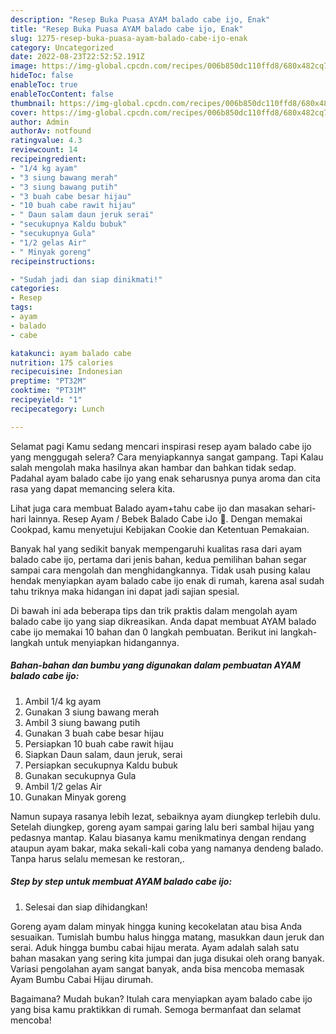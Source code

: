 ```yaml
---
description: "Resep Buka Puasa AYAM balado cabe ijo, Enak"
title: "Resep Buka Puasa AYAM balado cabe ijo, Enak"
slug: 1275-resep-buka-puasa-ayam-balado-cabe-ijo-enak
category: Uncategorized
date: 2022-08-23T22:52:52.191Z
image: https://img-global.cpcdn.com/recipes/006b850dc110ffd8/680x482cq70/ayam-balado-cabe-ijo-foto-resep-utama.jpg
hideToc: false
enableToc: true
enableTocContent: false
thumbnail: https://img-global.cpcdn.com/recipes/006b850dc110ffd8/680x482cq70/ayam-balado-cabe-ijo-foto-resep-utama.jpg
cover: https://img-global.cpcdn.com/recipes/006b850dc110ffd8/680x482cq70/ayam-balado-cabe-ijo-foto-resep-utama.jpg
author: Admin
authorAv: notfound
ratingvalue: 4.3
reviewcount: 14
recipeingredient:
- "1/4 kg ayam"
- "3 siung bawang merah"
- "3 siung bawang putih"
- "3 buah cabe besar hijau"
- "10 buah cabe rawit hijau"
- " Daun salam daun jeruk serai"
- "secukupnya Kaldu bubuk"
- "secukupnya Gula"
- "1/2 gelas Air"
- " Minyak goreng"
recipeinstructions:

- "Sudah jadi dan siap dinikmati!"
categories:
- Resep
tags:
- ayam
- balado
- cabe

katakunci: ayam balado cabe 
nutrition: 175 calories
recipecuisine: Indonesian
preptime: "PT32M"
cooktime: "PT31M"
recipeyield: "1"
recipecategory: Lunch

---
```



Selamat pagi Kamu sedang mencari inspirasi resep ayam balado cabe ijo yang menggugah selera? Cara menyiapkannya sangat gampang. Tapi Kalau salah mengolah maka hasilnya akan hambar dan bahkan tidak sedap. Padahal ayam balado cabe ijo yang enak seharusnya punya aroma dan cita rasa yang dapat memancing selera kita.


Lihat juga cara membuat Balado ayam+tahu cabe ijo dan masakan sehari-hari lainnya. Resep Ayam / Bebek Balado Cabe iJo 🥰. Dengan memakai Cookpad, kamu menyetujui Kebijakan Cookie dan Ketentuan Pemakaian.

Banyak hal yang sedikit banyak mempengaruhi kualitas rasa dari ayam balado cabe ijo, pertama dari jenis bahan, kedua pemilihan bahan segar sampai cara mengolah dan menghidangkannya. Tidak usah pusing kalau hendak menyiapkan ayam balado cabe ijo enak di rumah, karena asal sudah tahu triknya maka hidangan ini dapat jadi sajian spesial.


Di bawah ini ada beberapa tips dan trik praktis dalam mengolah ayam balado cabe ijo yang siap dikreasikan. Anda dapat membuat AYAM balado cabe ijo memakai 10 bahan dan 0 langkah pembuatan. Berikut ini langkah-langkah untuk menyiapkan hidangannya.

<!--inarticleads1-->

##### Bahan-bahan dan bumbu yang digunakan dalam pembuatan AYAM balado cabe ijo:

1. Ambil 1/4 kg ayam
1. Gunakan 3 siung bawang merah
1. Ambil 3 siung bawang putih
1. Gunakan 3 buah cabe besar hijau
1. Persiapkan 10 buah cabe rawit hijau
1. Siapkan  Daun salam, daun jeruk, serai
1. Persiapkan secukupnya Kaldu bubuk
1. Gunakan secukupnya Gula
1. Ambil 1/2 gelas Air
1. Gunakan  Minyak goreng


Namun supaya rasanya lebih lezat, sebaiknya ayam diungkep terlebih dulu. Setelah diungkep, goreng ayam sampai garing lalu beri sambal hijau yang pedasnya mantap. Kalau biasanya kamu menikmatinya dengan rendang ataupun ayam bakar, maka sekali-kali coba yang namanya dendeng balado. Tanpa harus selalu memesan ke restoran,. 

<!--inarticleads2-->

##### Step by step untuk membuat AYAM balado cabe ijo:


1. Selesai dan siap dihidangkan!

Goreng ayam dalam minyak hingga kuning kecokelatan atau bisa Anda sesuaikan. Tumislah bumbu halus hingga matang, masukkan daun jeruk dan serai. Aduk hingga bumbu cabai hijau merata. Ayam adalah salah satu bahan masakan yang sering kita jumpai dan juga disukai oleh orang banyak. Variasi pengolahan ayam sangat banyak, anda bisa mencoba memasak Ayam Bumbu Cabai Hijau dirumah. 

Bagaimana? Mudah bukan? Itulah cara menyiapkan ayam balado cabe ijo yang bisa kamu praktikkan di rumah. Semoga bermanfaat dan selamat mencoba!
